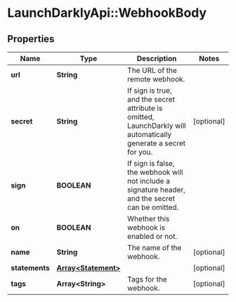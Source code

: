 # LaunchDarklyApi::WebhookBody

## Properties
Name | Type | Description | Notes
------------ | ------------- | ------------- | -------------
**url** | **String** | The URL of the remote webhook. | 
**secret** | **String** | If sign is true, and the secret attribute is omitted, LaunchDarkly will automatically generate a secret for you. | [optional] 
**sign** | **BOOLEAN** | If sign is false, the webhook will not include a signature header, and the secret can be omitted. | 
**on** | **BOOLEAN** | Whether this webhook is enabled or not. | 
**name** | **String** | The name of the webhook. | [optional] 
**statements** | [**Array&lt;Statement&gt;**](Statement.md) |  | [optional] 
**tags** | **Array&lt;String&gt;** | Tags for the webhook. | [optional] 


